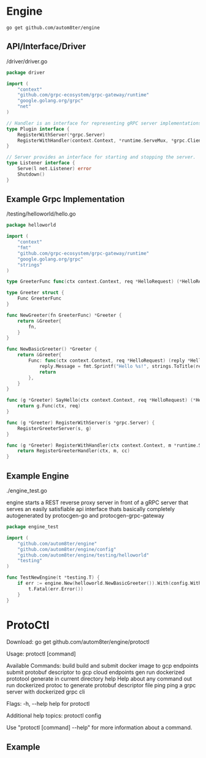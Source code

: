 # Engine

`go get github.com/autom8ter/engine`

## API/Interface/Driver
/driver/driver.go
```go
package driver

import (
	"context"
	"github.com/grpc-ecosystem/grpc-gateway/runtime"
	"google.golang.org/grpc"
	"net"
)

// Handler is an interface for representing gRPC server implementations.
type Plugin interface {
	RegisterWithServer(*grpc.Server)
	RegisterWithHandler(context.Context, *runtime.ServeMux, *grpc.ClientConn) error
}

// Server provides an interface for starting and stopping the server.
type Listener interface {
	Serve(l net.Listener) error
	Shutdown()
}

```

## Example Grpc Implementation

/testing/helloworld/hello.go
```go
package helloworld

import (
	"context"
	"fmt"
	"github.com/grpc-ecosystem/grpc-gateway/runtime"
	"google.golang.org/grpc"
	"strings"
)

type GreeterFunc func(ctx context.Context, req *HelloRequest) (*HelloReply, error)

type Greeter struct {
	Func GreeterFunc
}

func NewGreeter(fn GreeterFunc) *Greeter {
	return &Greeter{
		fn,
	}
}

func NewBasicGreeter() *Greeter {
	return &Greeter{
		Func: func(ctx context.Context, req *HelloRequest) (reply *HelloReply, e error) {
			reply.Message = fmt.Sprintf("Hello %s!", strings.ToTitle(req.Name))
			return
		},
	}
}

func (g *Greeter) SayHello(ctx context.Context, req *HelloRequest) (*HelloReply, error) {
	return g.Func(ctx, req)
}

func (g *Greeter) RegisterWithServer(s *grpc.Server) {
	RegisterGreeterServer(s, g)
}

func (g *Greeter) RegisterWithHandler(ctx context.Context, m *runtime.ServeMux, cc *grpc.ClientConn) error {
	return RegisterGreeterHandler(ctx, m, cc)
}


```

## Example Engine
./engine_test.go

engine starts a REST reverse proxy server in front of a gRPC server that serves an easily satisfiable api interface thats
basically completely autogenerated by protocgen-go and protocgen-grpc-gateway

```go
package engine_test

import (
	"github.com/autom8ter/engine"
	"github.com/autom8ter/engine/config"
	"github.com/autom8ter/engine/testing/helloworld"
	"testing"
)

func TestNewEngine(t *testing.T) {
	if err := engine.New(helloworld.NewBasicGreeter()).With(config.WithDefaultLogger()).Serve(); err != nil {
		t.Fatal(err.Error())
	}
}
```

# ProtoCtl

Download: go get github.com/autom8ter/engine/protoctl

Usage:
  protoctl [command]

Available Commands:
  build       build and submit docker image to gcp
  endpoints   submit protobuf descriptor to gcp cloud endpoints
  gen         run dockerized prototool generate in current directory
  help        Help about any command
  out         run dockerized protoc to generate protobuf descriptor file
  ping        ping a grpc server with dockerized grpc cli

Flags:
  -h, --help   help for protoctl

Additional help topics:
  protoctl config    

Use "protoctl [command] --help" for more information about a command.

## Example
